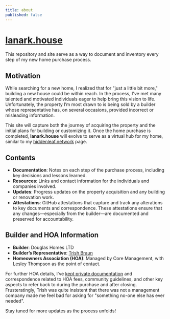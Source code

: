 ```yaml
---
title: about
published: false
---
```


# [lanark.house](https://lanark.house)

This repository and site serve as a way to document and inventory every step of my new home purchase process.

## Motivation

While searching for a new home, I realized that for "just a little bit more," building a new house could be within reach. In the process, I've met many talented and motivated individuals eager to help bring this vision to life. Unfortunately, the property I’m most drawn to is being sold by a builder whose representative has, on several occasions, provided incorrect or misleading information.

This site will capture both the journey of acquiring the property and the initial plans for building or customizing it. Once the home purchase is completed, **lanark.house** will evolve to serve as a virtual hub for my home, similar to my [hiddenleaf.network](https://hiddenleaf.network) page.

## Contents

- **Documentation**: Notes on each step of the purchase process, including key decisions and lessons learned.
- **Resources**: Links and contact information for the individuals and companies involved.
- **Updates**: Progress updates on the property acquisition and any building or renovation work.
- **Attestations**: GitHub attestations that capture and track any alterations to key documents and correspondence. These attestations ensure that any changes—especially from the builder—are documented and preserved for accountability.

## Builder and HOA Information

- **Builder**: Douglas Homes LTD
- **Builder’s Representative**: [Trish Braun](mailto:Trish.braun@shaw.ca)
- **Homeowners Association (HOA)**: Managed by Core Management, with Lesley Thompson as the point of contact.

For further HOA details, I’ve [kept private documentation](https://drive.google.com/drive/folders/12mOVpt3Z3Fo_Ow8LtMvxJz_7zgvSWNAO?usp=sharing) and correspondence related to HOA fees, community guidelines, and other key aspects to refer back to during the purchase and after closing.
Frusteratingly, Trish was quite insistent that there was not a management company made me feel bad for asking for "something no-one else has ever needed".

Stay tuned for more updates as the process unfolds!
